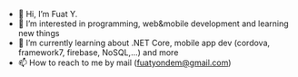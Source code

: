 - 👋 Hi, I’m Fuat Y.
- 👀 I’m interested in programming, web&mobile development and learning new things
- 🌱 I’m currently learning about .NET Core, mobile app dev (cordova, framework7, firebase, NoSQL,...) and more
- 📫 How to reach to me by mail (fuatyondem@gmail.com) 

<!---
Fuat43/Fuat43 is a ✨ special ✨ repository because its `README.md` (this file) appears on your GitHub profile.
You can click the Preview link to take a look at your changes.
--->

